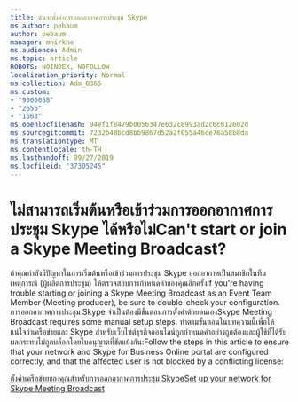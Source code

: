 ```yaml
---
title: ฉันจะตั้งค่าการออกอากาศการประชุม Skype
ms.author: pebaum
author: pebaum
manager: mnirkhe
ms.audience: Admin
ms.topic: article
ROBOTS: NOINDEX, NOFOLLOW
localization_priority: Normal
ms.collection: Adm_O365
ms.custom:
- "9000058"
- "2655"
- "1563"
ms.openlocfilehash: 94ef1f8479b0056347e632c8993ad2c6c612602d
ms.sourcegitcommit: 7232b48bcd8bb9867d52a2f055a46ce76a58b8da
ms.translationtype: MT
ms.contentlocale: th-TH
ms.lasthandoff: 09/27/2019
ms.locfileid: "37305245"
---
```

# <a name="cant-start-or-join-a-skype-meeting-broadcast"></a><span data-ttu-id="ca566-102">ไม่สามารถเริ่มต้นหรือเข้าร่วมการออกอากาศการประชุม Skype ได้หรือไม่</span><span class="sxs-lookup"><span data-stu-id="ca566-102">Can't start or join a Skype Meeting Broadcast?</span></span>

<span data-ttu-id="ca566-103">ถ้าคุณกำลังมีปัญหาในการเริ่มต้นหรือเข้าร่วมการประชุม Skype ออกอากาศเป็นสมาชิกในทีมเหตุการณ์ (ผู้ผลิตการประชุม) ให้ตรวจสอบการกำหนดค่าของคุณอีกครั้ง</span><span class="sxs-lookup"><span data-stu-id="ca566-103">If you're having trouble starting or joining a Skype Meeting Broadcast as an Event Team Member (Meeting producer), be sure to double-check your configuration.</span></span> <span data-ttu-id="ca566-104">การออกอากาศการประชุม Skype จำเป็นต้องมีขั้นตอนการตั้งค่าด้วยตนเอง</span><span class="sxs-lookup"><span data-stu-id="ca566-104">Skype Meeting Broadcast requires some manual setup steps.</span></span> <span data-ttu-id="ca566-105">ทำตามขั้นตอนในบทความนี้เพื่อให้แน่ใจว่าเครือข่ายและ Skype สำหรับเว็บไซต์ธุรกิจออนไลน์ถูกกำหนดค่าอย่างถูกต้องและผู้ใช้ที่ได้รับผลกระทบไม่ถูกบล็อกโดยใบอนุญาตที่ขัดแย้งกัน:</span><span class="sxs-lookup"><span data-stu-id="ca566-105">Follow the steps in this article to ensure that your network and Skype for Business Online portal are configured correctly, and that the affected user is not blocked by a conflicting license:</span></span>

[<span data-ttu-id="ca566-106">ตั้งค่าเครือข่ายของคุณสำหรับการออกอากาศการประชุม Skype</span><span class="sxs-lookup"><span data-stu-id="ca566-106">Set up your network for Skype Meeting Broadcast</span></span>](https://docs.microsoft.com/SkypeForBusiness/set-up-your-network-for-skype-meeting-broadcast/set-up-your-network-for-skype-meeting-broadcast)